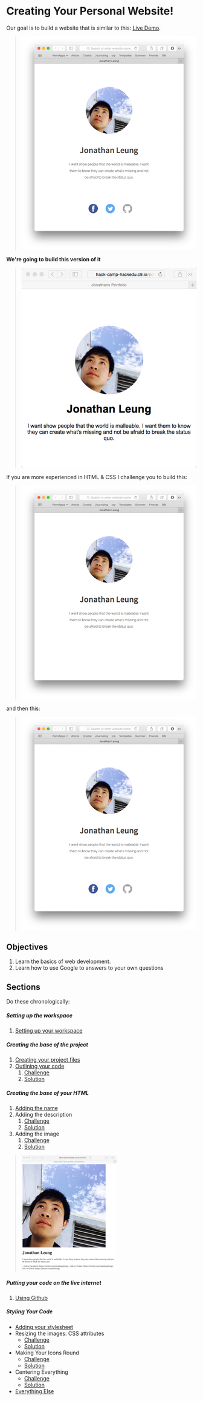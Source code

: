 # Creating Your Personal Website!

Our goal is to build a website that is similar to this: [Live Demo](https://rawgit.com/hackedu/hack-camp/20618752b7afa95bbbc5c5ba80c17874ec5e0a35/cohort_4/playbook/workshops/portfolio/src/final_portfolio/index.html).

> ![](img/final_screenshot.png)

**We're going to build this version of it**

> ![](img/part_1_final.png)

If you are more experienced in HTML & CSS I challenge you to build this:

>![](img/final_screenshot_0.png)

and then this:

> ![](img/final_screenshot.png)

## Objectives

1. Learn the basics of web development.
2. Learn how to use Google to answers to your own questions

## Sections

Do these chronologically:

##### Setting up the workspace
1. [Setting up your workspace](c9_setup.md)

##### Creating the base of the project

1. [Creating your project files](file_creation.md)
1. [Outlining your code](outlining.md)
    1. [Challenge](outlining_challenge.md)
    1. [Solution](outlining_solution.md)

##### Creating the base of your HTML

1. [Adding the name](heading_challenge.md)
1. Adding the description
    1. [Challenge](description_challenge.md)
    1. [Solution](description_solution.md)
1. Adding the image
    1. [Challenge](image_challenge.md)
    1. [Solution](image_solution.md)

> ![](img/photo_mini.png)

##### Putting your code on the live internet

1. [Using Github](github.md)

##### Styling Your Code

- [Adding your stylesheet](add_css.md)
- Resizing the images: CSS attributes
    - [Challenge](image_resize_challenge.md)
    - [Solution](image_resize_solution.md)
- Making Your Icons Round
    - [Challenge](round_challenge.md)
    - [Solution](round_solution.md)
- Centering Everything
    - [Challenge](centering_challenge.md)
    - [Solution](centering_solution.md)
- [Everything Else](css_rest.md)